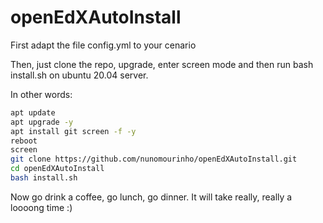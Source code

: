 # openEdXAutoInstall

First adapt the file config.yml to your cenario

Then, just clone the repo, upgrade, enter screen mode and then run bash install.sh on ubuntu 20.04 server.

In other words:

```bash
apt update
apt upgrade -y
apt install git screen -f -y
reboot
screen
git clone https://github.com/nunomourinho/openEdXAutoInstall.git
cd openEdXAutoInstall
bash install.sh
```
Now go drink a coffee, go lunch, go dinner. It will take really, really a loooong time :)
